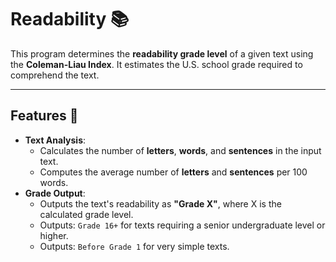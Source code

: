 # Readability 📚  
This program determines the **readability grade level** of a given text using the **Coleman-Liau Index**. It estimates the U.S. school grade required to comprehend the text.

---

## Features 🚀  
- **Text Analysis**:  
   - Calculates the number of **letters**, **words**, and **sentences** in the input text.  
   - Computes the average number of **letters** and **sentences** per 100 words.  
- **Grade Output**:  
   - Outputs the text's readability as **"Grade X"**, where X is the calculated grade level.  
   - Outputs: `Grade 16+` for texts requiring a senior undergraduate level or higher.  
   - Outputs: `Before Grade 1` for very simple texts.  
